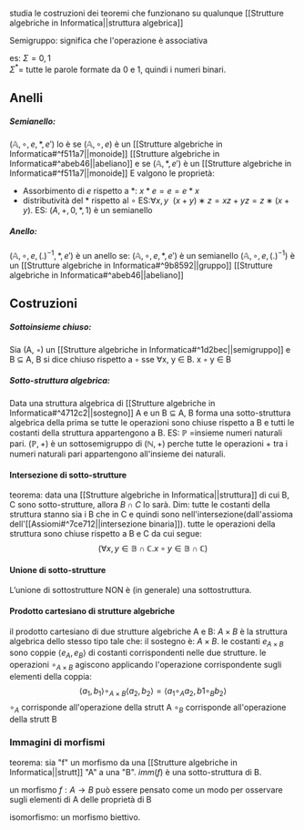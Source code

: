 
studia le costruzioni dei teoremi che funzionano su qualunque [[Strutture algebriche in Informatica||struttura algebrica]] 

Semigruppo: significa che l'operazione è associativa 

es:
$\Sigma = {0,1}$  
$\Sigma^* =$ tutte le parole formate da 0 e 1, quindi i numeri binari.

## Anelli

##### Semianello: 
$(\mathbb{A}, \circ, e, *, e')$ lo è se $(\mathbb{A}, \circ, e)$ è un [[Strutture algebriche in Informatica#^f511a7||monoide]] [[Strutture algebriche in Informatica#^abeb46||abeliano]] e se $(\mathbb{A}, *, e')$ è un [[Strutture algebriche in Informatica#^f511a7||monoide]] 
E valgono le proprietà:
- Assorbimento di $e$ rispetto a $*$: $x*e=e=e*x$
- distributività del * rispetto al $\circ$  ES:$\forall x,y \ \  (x + y) ∗ z = xz + yz = z ∗ (x + y).$ 
ES: $(A, +, 0, *, 1)$  è un semianello 

##### Anello: 
$(\mathbb{A}, \circ, e,(.)^{-1}, *, e')$ è un anello se:
	$(\mathbb{A}, \circ, e, *, e')$ è un semianello
	 $(\mathbb{A}, \circ, e,(.)^{-1})$ è un [[Strutture algebriche in Informatica#^9b8592||gruppo]] [[Strutture algebriche in Informatica#^abeb46||abeliano]] 
## Costruzioni

##### Sottoinsieme chiuso:
Sia (A, ◦) un [[Strutture algebriche in Informatica#^1d2bec||semigruppo]] e B ⊆ A, B si dice chiuso rispetto a ◦ sse ∀x, y ∈ B. x ◦ y ∈ B


##### Sotto-struttura algebrica:
Data una struttura algebrica di [[Strutture algebriche in Informatica#^4712c2||sostegno]] A e un B ⊆ A, B forma una sotto-struttura algebrica della prima se tutte le operazioni sono chiuse rispetto a B e tutti le costanti della struttura appartengono a B.
ES: $\mathbb{P}$ =insieme numeri naturali pari. $(\mathbb{P}, +)$ è un sottosemigruppo di $(\mathbb{N}, +)$ perche tutte le operazioni + tra i numeri naturali pari appartengono all'insieme dei naturali.

#### Intersezione di sotto-strutture 
teorema: data una [[Strutture algebriche in Informatica||struttura]] di cui B, C sono sotto-strutture, allora $B\cap C$ lo sarà.
Dim: tutte le costanti della struttura stanno sia i B che in C e quindi sono nell'intersezione(dall'assioma dell'[[Assiomi#^7ce712||intersezione binaria]]). tutte le operazioni della struttura sono chiuse rispetto a B e C da cui segue:$$(\forall x,y \in \mathbb{B}\cap\mathbb{C}. x\circ y \in \mathbb{B}\cap\mathbb{C})$$
#### Unione di sotto-strutture 
L’unione di sottostrutture NON è (in generale) una sottostruttura.


#### Prodotto cartesiano di strutture algebriche 

il prodotto cartesiano di due strutture algebriche A e B: $A \times B$ è la struttura algebrica dello stesso tipo tale che:
	il sostegno è: $A \times B$.
	le costanti $e_{A\times B}$ sono coppie $\langle e_A,e_B \rangle$ di costanti corrispondenti nelle due strutture.
	le operazioni $\circ_{A\times B}$ agiscono applicando l'operazione corrispondente sugli elementi della coppia: $$\langle a_1,b_{1}\rangle \circ_{A\times B} \langle a_2,b_{2}\rangle = \langle a_{1}\circ_{A} a_{2}, b1 \circ_{B} b_2\rangle$$$\circ_A$ corrisponde all'operazione della strutt A
	$\circ_B$ corrisponde all'operazione della strutt B
	



### Immagini di morfismi

teorema:
sia "f" un morfismo da una [[Strutture algebriche in Informatica||strutt]] "A" a una "B". $imm(f)$ è una sotto-struttura di B.

un morfismo $f: A\rightarrow B$ può essere pensato come un modo per osservare sugli elementi di A delle proprietà di B

isomorfismo: un morfismo biettivo.